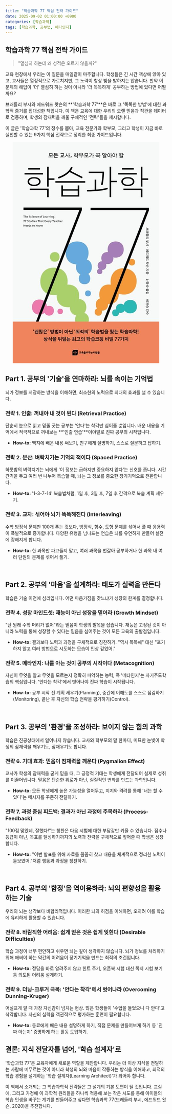 ```yaml
---
title: "학습과학 77 핵심 전략 가이드"
date: 2025-09-02 01:00:00 +0900
categories: [학습과학]
tags: [학습과학, 공부법, 메타인지]
---
```


## 학습과학 77 핵심 전략 가이드

> "열심히 하는데 왜 성적은 오르지 않을까?"

교육 현장에서 우리는 이 질문을 매일같이 마주합니다. 학생들은 긴 시간 책상에 앉아 있고, 교사들은 열정적으로 가르치지만, 그 노력이 항상 빛을 발하지는 않습니다. 만약 이 문제의 해답이 '더' 열심히 하는 것이 아니라 '더 똑똑하게' 공부하는 방법에 있다면 어떨까요?

브래들리 부시와 에드워드 왓슨의 **'학습과학 77'**은 바로 그 '똑똑한 방법'에 대한 과학적 증거를 집대성한 책입니다. 이 책은 교육에 대한 우리의 오랜 믿음과 직관을 데이터로 검증하며, 학생의 잠재력을 깨울 구체적인 '전략'들을 제시합니다.

이 글은 '학습과학 77'의 정수를 뽑아, 교육 전문가와 학부모, 그리고 학생이 지금 바로 실천할 수 있는 9가지 핵심 전략으로 정리한 최종 가이드입니다.<br>

<p align="center">
  <img src="/assets/science-learning-77.jpg" alt="책 표지">
</p>

## Part 1. 공부의 '기술'을 연마하라: 뇌를 속이는 기억법
뇌가 정보를 저장하는 방식을 이해하면, 최소한의 노력으로 최대의 효과를 낼 수 있습니다.

### 전략 1. 인출: 꺼내야 내 것이 된다 (Retrieval Practice)
단순히 눈으로 읽고 밑줄 긋는 공부는 '안다'는 착각만 심어줄 뿐입니다. 배운 내용을 기억에서 적극적으로 꺼내보는 **'인출 연습'**이야말로 진짜 공부의 시작입니다.

* **How-to:** 백지에 배운 내용 써보기, 친구에게 설명하기, 스스로 질문하고 답하기.

### 전략 2. 분산: 벼락치기는 기억의 적이다 (Spaced Practice)
하룻밤의 벼락치기는 뇌에게 '이 정보는 급하지만 중요하지 않다'는 신호를 줍니다. 시간 간격을 두고 여러 번 나누어 복습할 때, 뇌는 그 정보를 중요한 장기기억으로 전환합니다.

* **How-to:** '1-3-7-14' 복습법처럼, 1일 후, 3일 후, 7일 후 간격으로 복습 계획 세우기.

### 전략 3. 교차: 섞어야 뇌가 똑똑해진다 (Interleaving)
수학 방정식 문제만 100개 푸는 것보다, 방정식, 함수, 도형 문제를 섞어서 풀 때 응용력이 폭발적으로 증가합니다. 다양한 유형을 넘나드는 연습은 뇌를 유연하게 만들어 실전에 강해지게 합니다.

* **How-to:** 한 과목만 파고들지 말고, 여러 과목을 번갈아 공부하거나 한 과목 내 여러 단원의 문제를 섞어서 풀기.

<br>

## Part 2. 공부의 '마음'을 설계하라: 태도가 실력을 만든다
학습은 기술 이전에 심리입니다. 어떤 마음가짐을 갖느냐가 성장의 한계를 결정합니다.

### 전략 4. 성장 마인드셋: 재능이 아닌 성장을 믿어라 (Growth Mindset)
"난 원래 수학 머리가 없어"라는 믿음이 학생의 발목을 잡습니다. 재능은 고정된 것이 아니라 노력을 통해 성장할 수 있다는 믿음을 심어주는 것이 모든 교육의 출발점입니다.

* **How-to:** 결과보다 노력과 과정을 구체적으로 칭찬하기. "역시 똑똑해" 대신 "포기하지 않고 여러 방법으로 시도하는 모습이 인상 깊었어."

### 전략 5. 메타인지: 나를 아는 것이 공부의 시작이다 (Metacognition)
자신이 무엇을 알고 무엇을 모르는지 정확히 파악하는 능력, 즉 '메타인지'는 자기주도학습의 핵심입니다. '안다는 착각'에서 벗어나야 진짜 학습이 시작됩니다.

* **How-to:** 공부 시작 전 계획 세우기(Planning), 중간에 이해도를 스스로 점검하기(Monitoring), 끝난 후 자신의 학습 전략을 평가하기(Control).

<br>

## Part 3. 공부의 '환경'을 조성하라: 보이지 않는 힘의 과학
학습은 진공상태에서 일어나지 않습니다. 교사와 학부모의 말 한마디, 미묘한 눈빛이 학생의 잠재력을 깨우기도, 잠재우기도 합니다.

### 전략 6. 기대 효과: 믿음이 잠재력을 깨운다 (Pygmalion Effect)
교사가 학생의 잠재력을 굳게 믿을 때, 그 긍정적 기대는 학생에게 전달되어 실제로 성취를 이끌어냅니다. 믿음은 단순한 위로가 아닌, 실질적인 변화를 만드는 과학입니다.

* **How-to:** 모든 학생에게 높은 가능성을 열어두고, 지지와 격려를 통해 '너는 할 수 있다'는 메시지를 꾸준히 전달하기.

### 전략 7. 과정 중심 피드백: 결과가 아닌 과정에 주목하라 (Process-Feedback)
"100점 맞았네, 잘했다!"는 칭찬은 다음 시험에 대한 부담감만 키울 수 있습니다. 점수나 등급이 아닌, 목표를 달성하기까지의 노력과 전략을 구체적으로 짚어줄 때 학생은 성장합니다.

* **How-to:** "이번 발표를 위해 자료를 꼼꼼히 찾고 내용을 체계적으로 정리한 노력이 돋보였어."처럼 행동과 과정을 칭찬하기.

<br>

## Part 4. 공부의 '함정'을 역이용하라: 뇌의 편향성을 활용하는 기술
우리의 뇌는 생각보다 비합리적입니다. 이러한 뇌의 허점을 이해하면, 오히려 이를 학습에 유리하게 활용할 수 있습니다.

### 전략 8. 바람직한 어려움: 쉽게 얻은 것은 쉽게 잊힌다 (Desirable Difficulties)
학습 과정이 너무 편안하고 쉬우면 뇌는 깊이 생각하지 않습니다. 뇌가 정보를 처리하기 위해 애써야 하는 약간의 어려움이 장기기억을 만드는 최적의 조건입니다.

* **How-to:** 정답을 바로 알려주지 않고 힌트 주기, 오픈북 시험 대신 쪽지 시험 보기 등 의도된 어려움 설계하기.

### 전략 9. 더닝-크루거 극복: '안다는 착각'에서 벗어나라 (Overcoming Dunning-Kruger)
어설프게 알 때 가장 자신감이 넘치는 현상. 많은 학생들이 '수업을 들었으니 다 안다'고 착각합니다. 자신의 실력을 객관적으로 평가하는 훈련이 필요합니다.

* **How-to:** 동료에게 배운 내용 설명하게 하기, 직접 문제를 만들어보게 하기 등 '진짜 아는지' 증명하게 하는 활동 도입하기.



## 결론: 지식 전달자를 넘어, '학습 설계자'로
'학습과학 77'은 교육자에게 새로운 역할을 제안합니다. 우리는 더 이상 지식을 전달하는 사람에 머무르는 것이 아니라 학생의 뇌와 마음이 작동하는 방식을 이해하고, 최적의 학습 경험을 설계하는 '학습 설계자(Learning Architect)'가 되어야 합니다.

이 책에서 소개되는 그 학습과학적 전략들은 그 설계의 기본 도면이 될 것입니다. 교실에, 그리고 가정에 이 과학적 원리들을 하나씩 적용해 보는 작은 시도를 통해 아이들의 학습 인생을 바꾸는 계기를 만들어주고 싶다면 학습과학 77(브래들리 부시, 에드워드 왓슨, 2020)을 추천합니다. 
